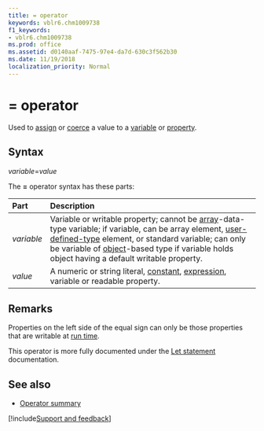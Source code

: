 ```yaml
---
title: = operator
keywords: vblr6.chm1009738
f1_keywords:
- vblr6.chm1009738
ms.prod: office
ms.assetid: d0140aaf-7475-97e4-da7d-630c3f562b30
ms.date: 11/19/2018
localization_priority: Normal
---
```



# = operator

Used to [assign](../../Concepts/Getting-Started/writing-assignment-statements.md) or [coerce](../../Reference/User-Interface-Help/data-type-summary.md#assignment-statements-implicit-conversions-and-casts) a value to a [variable](../../Glossary/vbe-glossary.md#variable) or [property](../../Glossary/vbe-glossary.md#property).

## Syntax

_variable_=_value_

The **=** operator syntax has these parts:

|Part|Description|
|:-----|:-----|
| _variable_|Variable or writable property; cannot be [array](../../glossary/vbe-glossary.md#array)-data-type variable; if variable, can be array element, [user-defined-type](../../glossary/vbe-glossary.md#user-defined-type) element, or standard variable; can only be variable of [object](../../glossary/vbe-glossary.md#object)-based type if variable holds object having a default writable property.|
| _value_|A numeric or string literal, [constant](../../Glossary/vbe-glossary.md#constant), [expression](../../Glossary/vbe-glossary.md#expression), variable or readable property.|

## Remarks

Properties on the left side of the equal sign can only be those properties that are writable at [run time](../../Glossary/vbe-glossary.md#run-time).

This operator is more fully documented under the [Let statement](../../Reference/User-Interface-Help/let-statement.md) documentation.

## See also

- [Operator summary](operator-summary.md)

[!include[Support and feedback](~/includes/feedback-boilerplate.md)]
